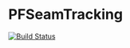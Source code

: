 # PFSeamTracking

[![Build Status](https://travis-ci.org/baggepinnen/PFSeamTracking.jl.svg?branch=master)](https://travis-ci.org/baggepinnen/PFSeamTracking.jl)
